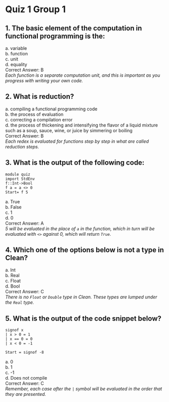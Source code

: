 # Quiz 1 Group 1
## 1. The basic element of the computation in functional programming is the:
a. variable\
b. function\
c. unit\
d. equality\
Correct Answer: B\
*Each function is a separate computation unit, and this is important as you progress with writing your own code.*
## 2. What is reduction?
a. compiling a functional programming code\
b. the process of evaluation\
c. correcting a compilation error\
d. the process of thickening and intensifying the flavor of a liquid mixture such as a soup, sauce, wine, or juice by simmering or boiling\
Correct Answer: B\
*Each redex is evaluated for functions step by step in what are called reduction steps.*
## 3. What is the output of the following code:
```
module quiz
import StdEnv
f::Int->Bool
f a = a <> 0
Start= f 5
```
a. True\
b. False\
c. 1\
d. 0\
Correct Answer: A\
*5 will be evaluated in the place of `a` in the function, which in turn will be evaluated with `<>` against 0, which will return `True`.*
## 4. Which one of the options below is not a type in Clean?
a. Int\
b. Real\
c. Float\
d. Bool\
Correct Answer: C\
*There is no `Float` or `Double` type in Clean. These types are lumped under the `Real` type.*
## 5.  What is the output of the code snippet below?
```
signof x
| x > 0 = 1
| x == 0 = 0
| x < 0 = -1

Start = signof -8
```
a. 0\
b. 1\
c. -1\
d. Does not compile\
Correct Answer: C\
*Remember, each case after the `|` symbol will be evaluated in the order that they are presented.*
